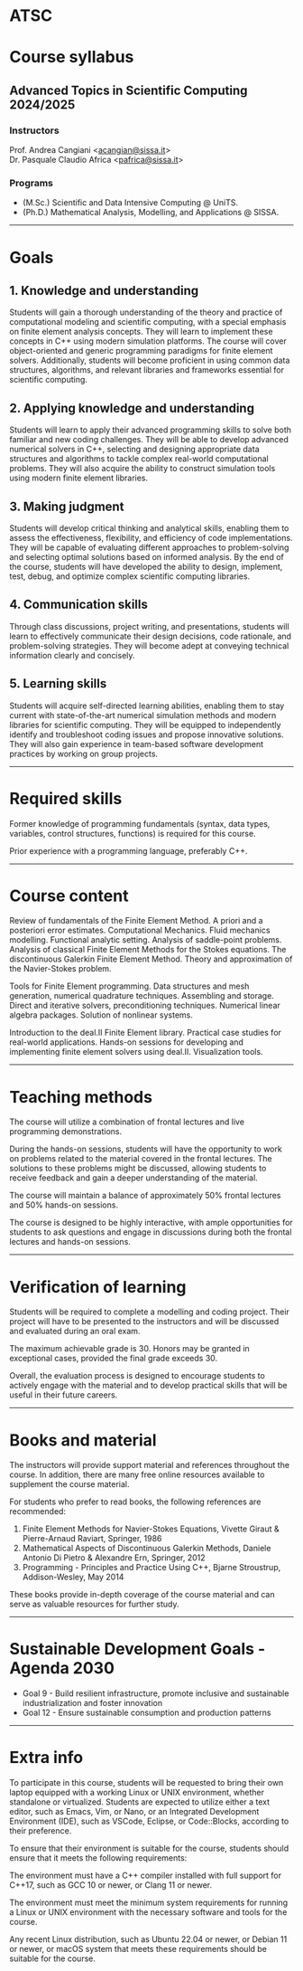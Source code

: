 # ATSC

# Course syllabus
## Advanced Topics in Scientific Computing 2024/2025

### Instructors
Prof. Andrea Cangiani <<acangian@sissa.it>><br>
Dr. Pasquale Claudio Africa <<pafrica@sissa.it>>

### Programs
- (M.Sc.) Scientific and Data Intensive Computing @ UniTS.
- (Ph.D.) Mathematical Analysis, Modelling, and Applications @ SISSA.

---

# Goals

## 1. Knowledge and understanding
Students will gain a thorough understanding of the theory and practice of computational modeling and scientific computing, with a special emphasis on finite element analysis concepts. They will learn to implement these concepts in C++ using modern simulation platforms. The course will cover object-oriented and generic programming paradigms for finite element solvers. Additionally, students will become proficient in using common data structures, algorithms, and relevant libraries and frameworks essential for scientific computing.

## 2. Applying knowledge and understanding
Students will learn to apply their advanced programming skills to solve both familiar and new coding challenges. They will be able to develop advanced numerical solvers in C++, selecting and designing appropriate data structures and algorithms to tackle complex real-world computational problems. They will also acquire the ability to construct simulation tools using modern finite element libraries.

## 3. Making judgment
Students will develop critical thinking and analytical skills, enabling them to assess the effectiveness, flexibility, and efficiency of code implementations. They will be capable of evaluating different approaches to problem-solving and selecting optimal solutions based on informed analysis. By the end of the course, students will have developed the ability to design, implement, test, debug, and optimize complex scientific computing libraries.

## 4. Communication skills
Through class discussions, project writing, and presentations, students will learn to effectively communicate their design decisions, code rationale, and problem-solving strategies. They will become adept at conveying technical information clearly and concisely.

## 5. Learning skills
Students will acquire self-directed learning abilities, enabling them to stay current with state-of-the-art numerical simulation methods and modern libraries for scientific computing. They will be equipped to independently identify and troubleshoot coding issues and propose innovative solutions. They will also gain experience in team-based software development practices by working on group projects.

---

# Required skills

Former knowledge of programming fundamentals (syntax, data types, variables, control structures, functions) is required for this course.

Prior experience with a programming language, preferably C++.

---

# Course content
Review of fundamentals of the Finite Element Method. A priori and a posteriori error estimates. Computational Mechanics. Fluid mechanics modelling. Functional analytic setting. Analysis of saddle-point problems.  Analysis of classical Finite Element Methods for the Stokes equations. The discontinuous Galerkin Finite Element Method. Theory and approximation of the Navier-Stokes problem. 

Tools for Finite Element programming.  Data structures and mesh generation, numerical quadrature techniques. Assembling and storage. Direct and iterative solvers, preconditioning techniques. Numerical linear algebra packages. Solution of nonlinear systems.

Introduction to the deal.II Finite Element library. Practical case studies for real-world applications. Hands-on sessions for developing and implementing finite element solvers using deal.II. Visualization tools.

---

# Teaching methods

The course will utilize a combination of frontal lectures and live programming demonstrations.

During the hands-on sessions, students will have the opportunity to work on problems related to the material covered in the frontal lectures. The solutions to these problems might be discussed, allowing students to receive feedback and gain a deeper understanding of the material.

The course will maintain a balance of approximately 50% frontal lectures and 50% hands-on sessions.

The course is designed to be highly interactive, with ample opportunities for students to ask questions and engage in discussions during both the frontal lectures and hands-on sessions.

---

# Verification of learning

Students will be required to complete a modelling and coding project. Their project will have to be presented to the instructors and will be discussed and evaluated during an oral exam.

The maximum achievable grade is 30. Honors may be granted in exceptional cases, provided the final grade exceeds 30.

Overall, the evaluation process is designed to encourage students to actively engage with the material and to develop practical skills that will be useful in their future careers.

---

# Books and material

The instructors will provide support material and references throughout the course. In addition, there are many free online resources available to supplement the course material.

For students who prefer to read books, the following references are recommended:

1. Finite Element Methods for Navier-Stokes Equations, Vivette Giraut & Pierre-Arnaud Raviart, Springer, 1986 
2. Mathematical Aspects of Discontinuous Galerkin Methods, Daniele Antonio Di Pietro & Alexandre Ern, Springer, 2012
3. Programming - Principles and Practice Using C++, Bjarne Stroustrup, Addison-Wesley, May 2014 

These books provide in-depth coverage of the course material and can serve as valuable resources for further study.

---

# Sustainable Development Goals - Agenda 2030

- Goal 9 - Build resilient infrastructure, promote inclusive and sustainable industrialization and foster innovation
- Goal 12 - Ensure sustainable consumption and production patterns

---

# Extra info

To participate in this course, students will be requested to bring their own laptop equipped with a working Linux or UNIX environment, whether standalone or virtualized. Students are expected to utilize either a text editor, such as Emacs, Vim, or Nano, or an Integrated Development Environment (IDE), such as VSCode, Eclipse, or Code::Blocks, according to their preference.

To ensure that their environment is suitable for the course, students should ensure that it meets the following requirements:

The environment must have a C++ compiler installed with full support for C++17, such as GCC 10 or newer, or Clang 11 or newer.

The environment must meet the minimum system requirements for running a Linux or UNIX environment with the necessary software and tools for the course.

Any recent Linux distribution, such as Ubuntu 22.04 or newer, or Debian 11 or newer, or macOS system that meets these requirements should be suitable for the course.
